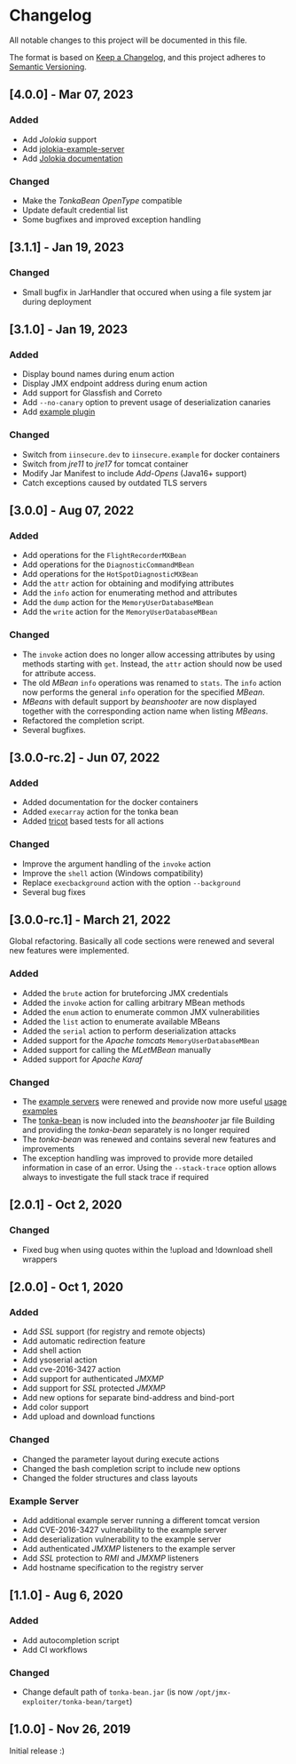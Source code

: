 # Changelog

All notable changes to this project will be documented in this file.

The format is based on [Keep a Changelog](https://keepachangelog.com/en/1.0.0/),
and this project adheres to [Semantic Versioning](https://semver.org/spec/v2.0.0.html).


## [4.0.0] - Mar 07, 2023

### Added

* Add *Jolokia* support
* Add [jolokia-example-server](https://github.com/qtc-de/beanshooter/pkgs/container/beanshooter%2Fjolokia-example-server)
* Add [Jolokia documentation](/docs/jolokia.md)

### Changed

* Make the *TonkaBean* *OpenType* compatible
* Update default credential list
* Some bugfixes and improved exception handling


## [3.1.1] - Jan 19, 2023

### Changed

* Small bugfix in JarHandler that occured when using a file system jar during deployment


## [3.1.0] - Jan 19, 2023

### Added

* Display bound names during enum action
* Display JMX endpoint address during enum action
* Add support for Glassfish and Correto
* Add `--no-canary` option to prevent usage of deserialization canaries
* Add [example plugin](/plugins)

### Changed

* Switch from `iinsecure.dev` to `iinsecure.example` for docker containers
* Switch from *jre11* to *jre17* for tomcat container
* Modify Jar Manifest to include *Add-Opens* (Java16+ support)
* Catch exceptions caused by outdated TLS servers 


## [3.0.0] - Aug 07, 2022

### Added

* Add operations for the `FlightRecorderMXBean`
* Add operations for the `DiagnosticCommandMBean`
* Add operations for the `HotSpotDiagnosticMXBean`
* Add the `attr` action for obtaining and modifying attributes
* Add the `info` action for enumerating method and attributes
* Add the `dump` action for the `MemoryUserDatabaseMBean`
* Add the `write` action for the `MemoryUserDatabaseMBean`

### Changed

* The `invoke` action does no longer allow accessing attributes by using methods starting
  with `get`. Instead, the `attr` action should now be used for attribute access.
* The old *MBean* `info` operations was renamed to `stats`. The `info` action now performs
  the general `info` operation for the specified *MBean*.
* *MBeans* with default support by *beanshooter* are now displayed together with the
  corresponding action name when listing *MBeans*.
* Refactored the completion script.
* Several bugfixes.


## [3.0.0-rc.2] - Jun 07, 2022

### Added

* Added documentation for the docker containers
* Added `execarray` action for the tonka bean
* Added [tricot](https://github.com/qtc-de/tricot) based tests for all actions

### Changed

* Improve the argument handling of the `invoke` action
* Improve the `shell` action (Windows compatibility)
* Replace `execbackground` action with the option `--background`
* Several bug fixes


## [3.0.0-rc.1] - March 21, 2022

Global refactoring. Basically all code sections were renewed and several new features
were implemented.

### Added

* Added the `brute` action for bruteforcing JMX credentials
* Added the `invoke` action for calling arbitrary MBean methods
* Added the `enum` action to enumerate common JMX vulnerabilities
* Added the `list` action to enumerate available MBeans
* Added the `serial` action to perform deserialization attacks
* Added support for the *Apache tomcats* `MemoryUserDatabaseMBean`
* Added support for calling the *MLetMBean* manually
* Added support for *Apache Karaf*

### Changed

* The [example servers]() were renewed and provide now more useful
  [usage examples]()
* The [tonka-bean]() is now included into the *beanshooter* jar file
  Building and providing the *tonka-bean* separately is no longer required
* The *tonka-bean* was renewed and contains several new features and improvements
* The exception handling was improved to provide more detailed information
  in case of an error. Using the `--stack-trace` option allows always to
  investigate the full stack trace if required


## [2.0.1] - Oct 2, 2020

### Changed

* Fixed bug when using quotes within the !upload and !download shell wrappers


## [2.0.0] - Oct 1, 2020

### Added

* Add *SSL* support (for registry and remote objects)
* Add automatic redirection feature
* Add shell action
* Add ysoserial action
* Add cve-2016-3427 action
* Add support for authenticated *JMXMP*
* Add support for *SSL* protected *JMXMP*
* Add new options for separate bind-address and bind-port
* Add color support
* Add upload and download functions

### Changed

* Changed the parameter layout during execute actions
* Changed the bash completion script to include new options
* Changed the folder structures and class layouts

### Example Server

* Add additional example server running a different tomcat version
* Add CVE-2016-3427 vulnerability to the example server
* Add deserialization vulnerability to the example server
* Add authenticated *JMXMP* listeners to the example server
* Add *SSL* protection to *RMI* and *JMXMP* listeners
* Add hostname specification to the registry server


## [1.1.0] - Aug 6, 2020

### Added

* Add autocompletion script
* Add CI workflows

### Changed

* Change default path of ``tonka-bean.jar`` (is now ``/opt/jmx-exploiter/tonka-bean/target``)


## [1.0.0] - Nov 26, 2019

Initial release :)
